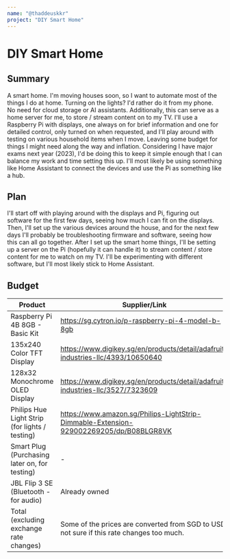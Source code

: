 ```yaml
---
name: "@thaddeuskkr"
project: "DIY Smart Home"
---
```


# DIY Smart Home

## Summary

A smart home. I'm moving houses soon, so I want to automate most of the things I do at home. Turning on the lights? I'd rather do it from my phone. 
No need for cloud storage or AI assistants. Additionally, this can serve as a home server for me, to store / stream content on to my TV. I'll use a Raspberry Pi 
with displays, one always on for brief information and one for detailed control, only turned on when requested, and I'll play around with testing on various household 
items when I move. Leaving some budget for things I might need along the way and inflation. Considering I have major exams next year (2023), I'd be doing this to keep 
it simple enough that I can balance my work and time setting this up. I'll most likely be using something like Home Assistant to connect the devices and use the Pi as
something like a hub.

## Plan

I'll start off with playing around with the displays and Pi, figuring out software for the first few days, seeing how much I can fit on the displays. 
Then, I'll set up the various devices around the house, and for the next few days I'll probably be troubleshooting firmware and software, seeing how this can all go 
together. After I set up the smart home things, I'll be setting up a server on the Pi (hopefully it can handle it) to stream content / store content for me to watch on 
my TV. I'll be experimenting with different software, but I'll most likely stick to Home Assistant.

## Budget

| Product                                        | Supplier/Link                                                                             | Cost     |
| ---------------------------------------------- | ----------------------------------------------------------------------------------------- | -------- |
| Raspberry Pi 4B 8GB - Basic Kit                | https://sg.cytron.io/p-raspberry-pi-4-model-b-8gb                                         | $130.00  |
| 135x240 Color TFT Display                      | https://www.digikey.sg/en/products/detail/adafruit-industries-llc/4393/10650640           | $14.95   |
| 128x32 Monochrome OLED Display                 | https://www.digikey.sg/en/products/detail/adafruit-industries-llc/3527/7323609            | $14.95   |
| Philips Hue Light Strip (for lights / testing) | https://www.amazon.sg/Philips-LightStrip-Dimmable-Extension-929002269205/dp/B08BLGR8VK    | $36.15   |
| Smart Plug (Purchasing later on, for testing)  | -                                                                                         | $30.00   | 
| JBL Flip 3 SE (Bluetooth - for audio)          | Already owned                                                                             |          |
| Total (excluding exchange rate changes)        | Some of the prices are converted from SGD to USD, not sure if this rate changes too much. | $245.15  |
